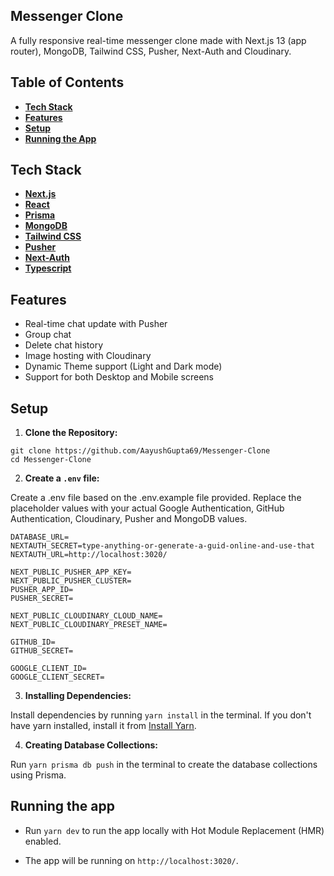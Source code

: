 ## Messenger Clone

A fully responsive real-time messenger clone made with Next.js 13 (app router), MongoDB, Tailwind CSS, Pusher, Next-Auth and Cloudinary.

## Table of Contents

- **[Tech Stack](#tech-stack)**
- **[Features](#features)**
- **[Setup](#setup)**
- **[Running the App](#running-the-app)**

## Tech Stack

- **[Next.js](https://nextjs.org/)**
- **[React](https://facebook.github.io/react/)**
- **[Prisma](https://www.prisma.io/)**
- **[MongoDB](https://www.mongodb.com/atlas/database)**
- **[Tailwind CSS](https://tailwindcss.com/)**
- **[Pusher](https://pusher.com/)**
- **[Next-Auth](https://next-auth.js.org/)**
- **[Typescript](https://www.typescriptlang.org/)**

## Features

- Real-time chat update with Pusher
- Group chat
- Delete chat history
- Image hosting with Cloudinary
- Dynamic Theme support (Light and Dark mode)
- Support for both Desktop and Mobile screens

## Setup

1. **Clone the Repository:**
```
git clone https://github.com/AayushGupta69/Messenger-Clone
cd Messenger-Clone
```

2. **Create a ```.env``` file:**

Create a .env file based on the .env.example file provided. Replace the placeholder values with your actual Google Authentication, GitHub Authentication, Cloudinary, Pusher and MongoDB values.
```
DATABASE_URL=
NEXTAUTH_SECRET=type-anything-or-generate-a-guid-online-and-use-that
NEXTAUTH_URL=http://localhost:3020/

NEXT_PUBLIC_PUSHER_APP_KEY=
NEXT_PUBLIC_PUSHER_CLUSTER=
PUSHER_APP_ID=
PUSHER_SECRET=

NEXT_PUBLIC_CLOUDINARY_CLOUD_NAME=
NEXT_PUBLIC_CLOUDINARY_PRESET_NAME=

GITHUB_ID=
GITHUB_SECRET=

GOOGLE_CLIENT_ID=
GOOGLE_CLIENT_SECRET=
```

3. **Installing Dependencies:**

Install dependencies by running ``` yarn install ``` in the terminal. If you don't have yarn installed, install it from [Install Yarn](https://yarnpkg.com/getting-started/install).

4. **Creating Database Collections:**

Run ``` yarn prisma db push ``` in the terminal to create the database collections using Prisma.

## Running the app

- Run ```yarn dev``` to run the app locally with Hot Module Replacement (HMR) enabled. 

- The app will be running on ```http://localhost:3020/```.
